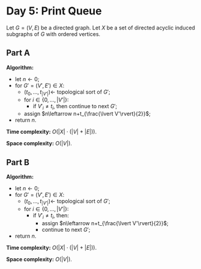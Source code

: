 <!-- day05.md -->
<!-- Copyright (c) 2024-2025 Ishan Pranav -->
<!-- Licensed under the MIT license. -->

<!-- Print Queue -->

# Day 5: Print Queue

Let $G=(V,E)$ be a directed graph. Let $X$ be a set of directed acyclic induced subgraphs of $G$ with ordered vertices.

## Part A

**Algorithm:**

* let $n\leftarrow 0$;
* for $G'=(V',E')\in X$:
  * $(t_0,\dots,t_{\lvert V'\rvert})\leftarrow$ topological sort of $G'$;
  * for $i\in\lbrace 0,\dots,\lvert V'\rvert\rbrace$:
    * if $V'_i\neq t_i$, then continue to next $G'$;
  * assign $n\leftarrow n+t_{\frac{\lvert V'\rvert}{2}}$;
* return $n$.

**Time complexity:** $O(\lvert X\rvert\cdot(\lvert V\rvert+\lvert E\rvert))$.

**Space complexity:** $O(\lvert V\rvert)$.

## Part B

**Algorithm:**

* let $n\leftarrow 0$;
* for $G'=(V',E')\in X$:
  * $(t_0,\dots,t_{\lvert V'\rvert})\leftarrow$ topological sort of $G'$;
  * for $i\in\lbrace 0,\dots,\lvert V'\rvert\rbrace$:
    * if $V'_i\neq t_i$, then:
      * assign $n\leftarrow n+t_{\frac{\lvert V'\rvert}{2}}$;
      * continue to next $G'$;
* return $n$.

**Time complexity:** $O(\lvert X\rvert\cdot(\lvert V\rvert+\lvert E\rvert))$.

**Space complexity:** $O(\lvert V\rvert)$.
